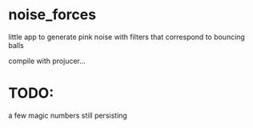 # noise_forces
little app to generate pink noise with filters that correspond to bouncing balls

compile with projucer...

# TODO:
a few magic numbers still persisting
